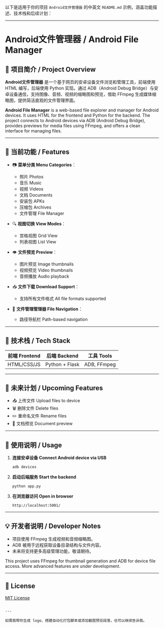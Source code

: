 以下是适用于你的项目 `Android文件管理器` 的中英文 `README.md` 示例，涵盖功能描述、技术栈和后续计划：

---

# Android文件管理器 / Android File Manager

## 🧩 项目简介 / Project Overview

**Android文件管理器** 是一个基于网页的安卓设备文件浏览和管理工具，前端使用 HTML 编写，后端使用 Python 实现。通过 ADB（Android Debug Bridge）与安卓设备通信，支持图像、音频、视频的缩略图和预览，借助 FFmpeg 生成媒体缩略图，提供简洁直观的文件管理界面。

**Android File Manager** is a web-based file explorer and manager for Android devices. It uses HTML for the frontend and Python for the backend. The project connects to Android devices via ADB (Android Debug Bridge), provides previews for media files using FFmpeg, and offers a clean interface for managing files.

---

## 🚀 当前功能 / Features

- 📷 **菜单分类 Menu Categories**：
  - 照片 Photos
  - 音乐 Music
  - 视频 Videos
  - 文档 Documents
  - 安装包 APKs
  - 压缩包 Archives
  - 文件管理 File Manager

- 🔍 **视图切换 View Modes**：
  - 宫格视图 Grid View
  - 列表视图 List View

- 👁️ **文件预览 Preview**：
  - 图片预览 Image thumbnails
  - 视频预览 Video thumbnails
  - 音频播放 Audio playback

- 📥 **文件下载 Download Support**：
  - 支持所有文件格式 All file formats supported

- 🧭 **文件管理管理器 File Navigation**：
  - 路径导航栏 Path-based navigation

---

## 🔧 技术栈 / Tech Stack

| 前端 Frontend | 后端 Backend | 工具 Tools |
|---------------|---------------|-------------|
| HTML/CSS/JS   | Python + Flask| ADB, FFmpeg |

---

## 📌 未来计划 / Upcoming Features

- 📤 上传文件 Upload files to device  
- 🗑️ 删除文件 Delete files  
- ✏️ 重命名文件 Rename files  
- 📄 文档预览 Document preview  

---

## 📱 使用说明 / Usage

1. **连接安卓设备 Connect Android device via USB**
   ```bash
   adb devices

2. **启动后端服务 Start the backend**

   ```bash
   python app.py
   ```
3. **在浏览器访问 Open in browser**

   ```
   http://localhost:5001/
   ```

---

## 💡 开发者说明 / Developer Notes

* 项目使用 FFmpeg 生成视频和音频缩略图。
* ADB 被用于远程获取设备目录结构与文件内容。
* 未来将支持更多高级管理功能，敬请期待。

This project uses FFmpeg for thumbnail generation and ADB for device file access. More advanced features are under development.

---

## 📜 License

[MIT License](LICENSE)

```

---

如需我帮你生成 logo、搭建自动化打包脚本或添加截图预览段落，也可以继续告诉我。
```

